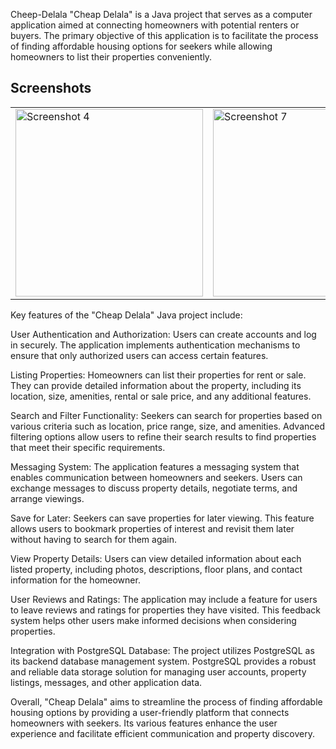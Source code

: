 Cheep-Delala
"Cheap Delala" is a Java project that serves as a computer application aimed at connecting homeowners with potential renters or buyers. The primary objective of this application is to facilitate the process of finding affordable housing options for seekers while allowing homeowners to list their properties conveniently.

## Screenshots

<table>
  <tr>
    <td><img src="images/screenshot4.jpg" alt="Screenshot 4" width="300"></td>
    <td><img src="images/screenshot7.jpg" alt="Screenshot 7" width="300"></td>
    <td><img src="images/screenshot6.jpg" alt="Screenshot 6" width="300"></td>
    <td></td> <!-- This is an empty cell to maintain the layout -->
  </tr>
</table>

Key features of the "Cheap Delala" Java project include:

User Authentication and Authorization: Users can create accounts and log in securely. The application implements authentication mechanisms to ensure that only authorized users can access certain features.

Listing Properties: Homeowners can list their properties for rent or sale. They can provide detailed information about the property, including its location, size, amenities, rental or sale price, and any additional features.

Search and Filter Functionality: Seekers can search for properties based on various criteria such as location, price range, size, and amenities. Advanced filtering options allow users to refine their search results to find properties that meet their specific requirements.

Messaging System: The application features a messaging system that enables communication between homeowners and seekers. Users can exchange messages to discuss property details, negotiate terms, and arrange viewings.

Save for Later: Seekers can save properties for later viewing. This feature allows users to bookmark properties of interest and revisit them later without having to search for them again.

View Property Details: Users can view detailed information about each listed property, including photos, descriptions, floor plans, and contact information for the homeowner.

User Reviews and Ratings: The application may include a feature for users to leave reviews and ratings for properties they have visited. This feedback system helps other users make informed decisions when considering properties.

Integration with PostgreSQL Database: The project utilizes PostgreSQL as its backend database management system. PostgreSQL provides a robust and reliable data storage solution for managing user accounts, property listings, messages, and other application data.

Overall, "Cheap Delala" aims to streamline the process of finding affordable housing options by providing a user-friendly platform that connects homeowners with seekers. Its various features enhance the user experience and facilitate efficient communication and property discovery.
